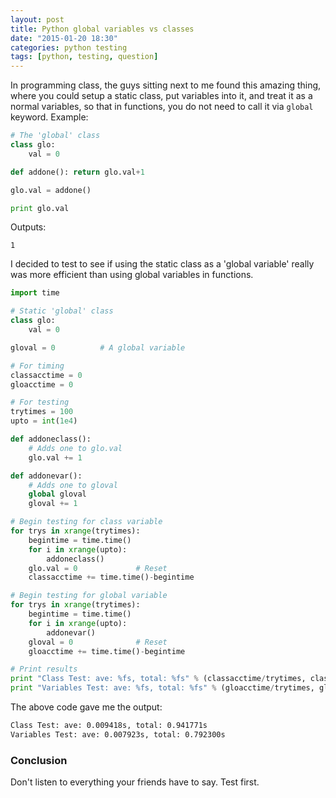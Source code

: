 ```yaml
---
layout: post
title: Python global variables vs classes
date: "2015-01-20 18:30"
categories: python testing
tags: [python, testing, question]
---
```


In programming class, the guys sitting next to me found this amazing thing,
where you could setup a static class, put variables into it, and treat it as a
normal variables, so that in functions, you do not need to call it via `global`
keyword. Example:

``` python
# The 'global' class
class glo:
    val = 0

def addone(): return glo.val+1

glo.val = addone()

print glo.val
```

Outputs:

```
1
```

I decided to test to see if using the static class as a 'global variable' really
was more efficient than using global variables in functions.

``` python
import time

# Static 'global' class
class glo:
    val = 0

gloval = 0          # A global variable

# For timing
classacctime = 0
gloacctime = 0

# For testing
trytimes = 100
upto = int(1e4)

def addoneclass():
    # Adds one to glo.val
    glo.val += 1

def addonevar():
    # Adds one to gloval
    global gloval
    gloval += 1

# Begin testing for class variable
for trys in xrange(trytimes):
    begintime = time.time()
    for i in xrange(upto):
        addoneclass()
    glo.val = 0             # Reset
    classacctime += time.time()-begintime

# Begin testing for global variable
for trys in xrange(trytimes):
    begintime = time.time()
    for i in xrange(upto):
        addonevar()
    gloval = 0              # Reset
    gloacctime += time.time()-begintime

# Print results
print "Class Test: ave: %fs, total: %fs" % (classacctime/trytimes, classacctime)
print "Variables Test: ave: %fs, total: %fs" % (gloacctime/trytimes, gloacctime)
```

The above code gave me the output:

``` sh
Class Test: ave: 0.009418s, total: 0.941771s
Variables Test: ave: 0.007923s, total: 0.792300s
```

### Conclusion

Don't listen to everything your friends have to say. Test first.
